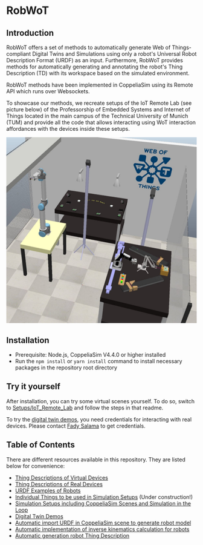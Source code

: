 # RobWoT

## Introduction

RobWoT offers a set of methods to automatically generate Web of Things-compliant Digital Twins and Simulations using only a robot's Universal Robot Description Format (URDF) as an input.
Furthermore, RobWoT provides methods for automatically generating and annotating the robot's Thing Description (TD) with its workspace based on the simulated environment.

RobWoT methods have been implemented in CoppeliaSim using its Remote API which runs over Websockets.

To showcase our methods, we recreate setups of the IoT Remote Lab (see picture below) of the Professorship of Embedded Systems and Internet of Things located in the main campus of the Technical University of Munich (TUM) and provide all the code that allows interacting using WoT interaction affordances with the devices inside these setups.

<img src="./pictures/IoT remote lab.jpg" width="600">

## Installation

- Prerequisite: Node.js, CoppeliaSim V4.4.0 or higher installed
- Run the ```npm install``` or ``yarn install`` command to install necessary packages in the repository root directory

## Try it yourself

After installation, you can try some virtual scenes yourself.
To do so, switch to [Setups/IoT_Remote_Lab](./Setups/IoT_Remote_Lab) and follow the steps in that readme.

To try the [digital twin demos](./DigitalTwinDemos), you need credentials for interacting with real devices.
Please contact [Fady Salama](https://www.ce.cit.tum.de/en/esi/staff/salama/) to get credentials.

## Table of Contents

There are different resources available in this repository. They are listed below for convenience:

- [Thing Descriptions of Virtual Devices](./TDs/Virtual/)
- [Thing Descriptions of Real Devices](./TDs/Real/)
- [URDF Examples of Robots](./URDFs/)
- [Individual Things to be used in Simulation Setups](./SimulationThings/) (Under construction!)
- [Simulation Setups including CoppeliaSim Scenes and Simulation in the Loop](./Setups/)
- [Digital Twin Demos](./RealLifeDemos/)
- [Automatic import URDF in CoppeliaSim scene to generate robot model](./Library/Load_URDF_robot/)
- [Automatic implementation of inverse kinematics calculation for robots](./Library/Robot_WoT_Server/)
- [Automatic generation robot Thing Description](./Library/GenerateRobotDescription/)

